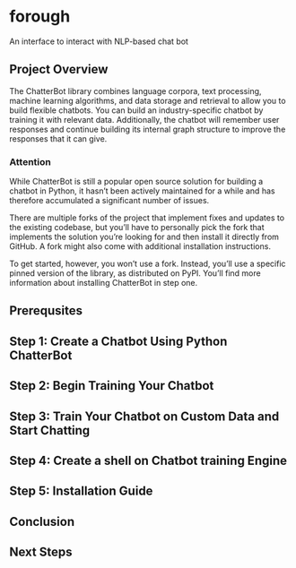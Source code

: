 # forough

An interface to interact with NLP-based chat bot

## Project Overview
The ChatterBot library combines language corpora, text processing, machine learning algorithms, and data storage and retrieval to allow you to build flexible chatbots.
You can build an industry-specific chatbot by training it with relevant data. Additionally, the chatbot will remember user responses and continue building its internal graph structure to improve the responses that it can give.
### Attention

While ChatterBot is still a popular open source solution for building a chatbot in Python, it hasn’t been actively maintained for a while and has therefore accumulated a significant number of issues.

There are multiple forks of the project that implement fixes and updates to the existing codebase, but you’ll have to personally pick the fork that implements the solution you’re looking for and then install it directly from GitHub. A fork might also come with additional installation instructions.

To get started, however, you won’t use a fork. Instead, you’ll use a specific pinned version of the library, as distributed on PyPI. You’ll find more information about installing ChatterBot in step one.


## Prerequsites

## Step 1: Create a Chatbot Using Python ChatterBot

## Step 2: Begin Training Your Chatbot

## Step 3: Train Your Chatbot on Custom Data and Start Chatting

## Step 4: Create a shell on Chatbot training Engine

## Step 5: Installation Guide

## Conclusion

## Next Steps
